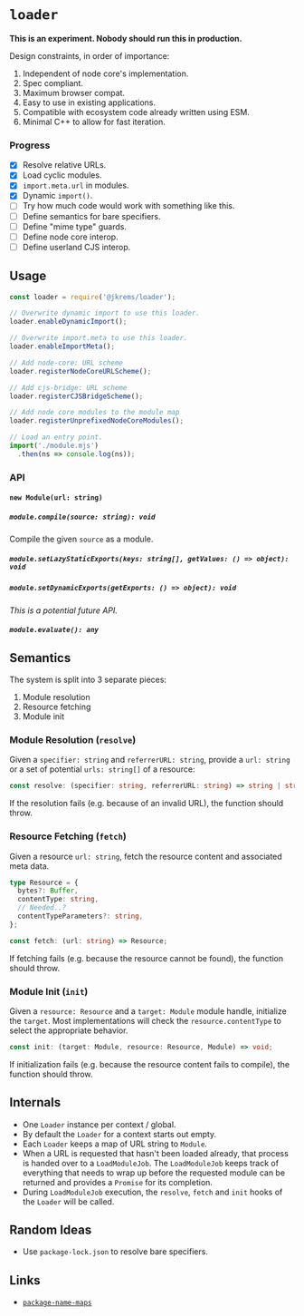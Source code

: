 # `loader`

**This is an experiment. Nobody should run this in production.**

Design constraints, in order of importance:

1. Independent of node core's implementation.
1. Spec compliant.
1. Maximum browser compat.
1. Easy to use in existing applications.
1. Compatible with ecosystem code already written using ESM.
1. Minimal C++ to allow for fast iteration.

### Progress

- [x] Resolve relative URLs.
- [x] Load cyclic modules.
- [x] `import.meta.url` in modules.
- [x] Dynamic `import()`.
- [ ] Try how much code would work with something like this.
- [ ] Define semantics for bare specifiers.
- [ ] Define "mime type" guards.
- [ ] Define node core interop.
- [ ] Define userland CJS interop.

## Usage

```js
const loader = require('@jkrems/loader');

// Overwrite dynamic import to use this loader.
loader.enableDynamicImport();

// Overwrite import.meta to use this loader.
loader.enableImportMeta();

// Add node-core: URL scheme
loader.registerNodeCoreURLScheme();

// Add cjs-bridge: URL scheme
loader.registerCJSBridgeScheme();

// Add node core modules to the module map
loader.registerUnprefixedNodeCoreModules();

// Load an entry point.
import('./module.mjs')
  .then(ns => console.log(ns));
```

### API

#### `new Module(url: string)`

##### `module.compile(source: string): void`

Compile the given `source` as a module.

##### `module.setLazyStaticExports(keys: string[], getValues: () => object): void`

##### `module.setDynamicExports(getExports: () => object): void`

*This is a potential future API.*

##### `module.evaluate(): any`

## Semantics

The system is split into 3 separate pieces:

1. Module resolution
1. Resource fetching
1. Module init

### Module Resolution (`resolve`)

Given a `specifier: string` and `referrerURL: string`,
provide a `url: string` or a set of potential `urls: string[]` of a resource:

```ts
const resolve: (specifier: string, referrerURL: string) => string | string[];
```

If the resolution fails (e.g. because of an invalid URL),
the function should throw.

### Resource Fetching (`fetch`)

Given a resource `url: string`,
fetch the resource content and associated meta data.

```ts
type Resource = {
  bytes?: Buffer,
  contentType: string,
  // Needed..?
  contentTypeParameters?: string,
};

const fetch: (url: string) => Resource;
```

If fetching fails (e.g. because the resource cannot be found),
the function should throw.

### Module Init (`init`)

Given a `resource: Resource` and a `target: Module` module handle,
initialize the `target`.
Most implementations will check the `resource.contentType`
to select the appropriate behavior.

```ts
const init: (target: Module, resource: Resource, Module) => void;
```

If initialization fails (e.g. because the resource content fails to compile),
the function should throw.

## Internals

* One `Loader` instance per context / global.
* By default the `Loader` for a context starts out empty.
* Each `Loader` keeps a map of URL string to `Module`.
* When a URL is requested that hasn't been loaded already,
  that process is handed over to a `LoadModuleJob`.
  The `LoadModuleJob` keeps track of everything that needs to wrap up
  before the requested module can be returned
  and provides a `Promise` for its completion.
* During `LoadModuleJob` execution, the `resolve`, `fetch` and `init` hooks
  of the `Loader` will be called.

## Random Ideas

* Use `package-lock.json` to resolve bare specifiers.

## Links

* [`package-name-maps`](https://github.com/domenic/package-name-maps/blob/url-based/README.md#import-urls)
